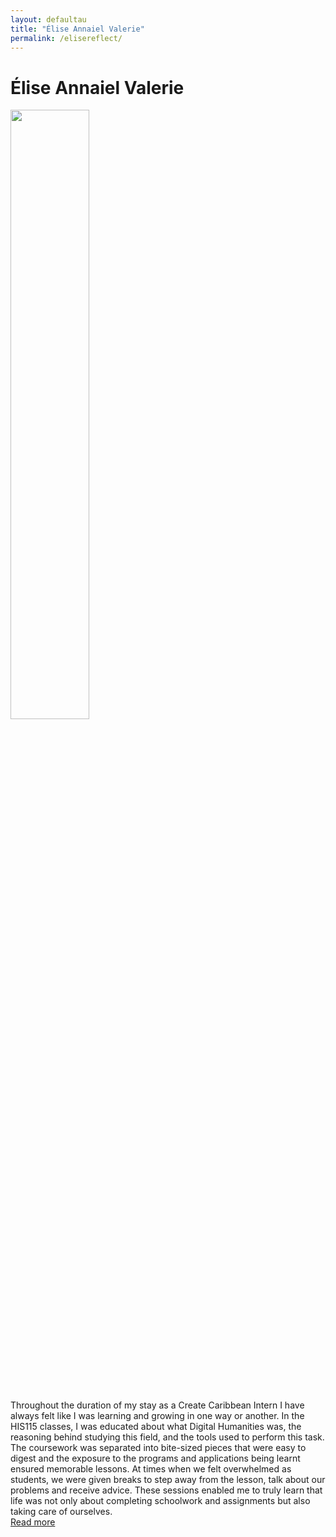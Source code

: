 ```yaml
---
layout: defaultau
title: "Élise Annaiel Valerie"
permalink: /elisereflect/
---
```

<!-- partial:index.partial.html -->
<div class="content">
     <h1>Élise Annaiel Valerie</h1>
    <div class="quote">
        <div><img src="{{ site.baseurl }}/assets/img/elise.jpg" height="50%" width = "50%" class="logo"></div>
    </div>
    <div class="timeline">
        <div style="padding-bottom:100px;"></div>
        <div class="block">
             <div class="date right"><p class="right">  </p></div>
            <div class="dot"></div>
            <div class="left first">
            Throughout the duration of my stay as a Create Caribbean Intern I have always felt like I was learning and growing in one way or another. In the HIS115 classes, I was educated about what Digital Humanities was, the reasoning behind studying this field, and the tools used to perform this task. The coursework was separated into bite-sized pieces that were easy to digest and the exposure to the programs and applications being learnt ensured memorable lessons. At times when we felt overwhelmed as students, we were given breaks to step away from the lesson, talk about our problems and receive advice. These sessions enabled me to truly learn that life was not only about completing schoolwork and assignments but also taking care of ourselves. <div class="acreadmore">  <a href="#" target="_blank">Read more</a></div>
            </div>
